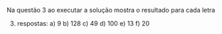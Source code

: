 Na questão 3 ao executar a solução mostra o resultado para cada letra 

3. respostas: 
a) 9
b) 128
c) 49
d) 100
e) 13
f) 20